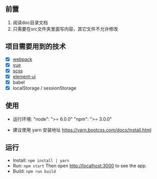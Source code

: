 ## 前置
   1. 阅读doc目录文档
   2. 只需要在src文件夹里面写内容，其它文件不允许修改

## 项目需要用到的技术

- [x] [webpack](http://webpack.github.io/)
- [x] [vue](https://cn.vuejs.org/v2/guide/index.html)
- [x] [scss](https://www.sass.hk/docs/)
- [x] [element-ui](http://element-cn.eleme.io/#/zh-CN/component/installation)
- [x] babel
- [x] localStorage / sessionStorage

## 使用
  - 运行环境: "node": ">= 6.0.0" "npm": ">= 3.0.0"

  - 建议使用 yarn  安装地址 https://yarn.bootcss.com/docs/install.html

## 运行
  - Install: `npm install | yarn`
  - Run: `npm start` Then open [http://localhost:3000](http://127.0.0.1:6101/) to see the app.
  - Build: `npm run build`

